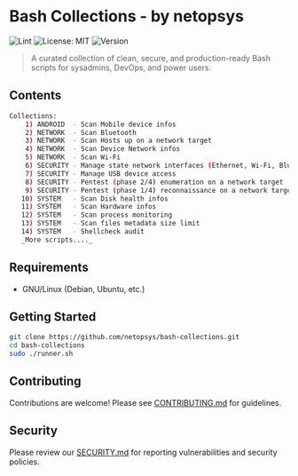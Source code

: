 # Bash Collections - by netopsys

![Lint](https://github.com/netopsys/bash-collections/actions/workflows/lint.yml/badge.svg?style=flat-square&logoColor=white)
![License: MIT](https://img.shields.io/badge/License-MIT-blue.svg?style=flat-square&logo=opensourceinitiative&logoColor=white)
![Version](https://img.shields.io/badge/version-0.25.0-blue.svg?style=flat-square&logoColor=white)

> A curated collection of clean, secure, and production-ready Bash scripts for sysadmins, DevOps, and power users.

## Contents

```bash
Collections:
    1) ANDROID  - Scan Mobile device infos
    2) NETWORK  - Scan Bluetooth 
    3) NETWORK  - Scan Hosts up on a network target 
    4) NETWORK  - Scan Device Network infos
    5) NETWORK  - Scan Wi-Fi 
    6) SECURITY - Manage state network interfaces (Ethernet, Wi-Fi, Bluetooth) 
    7) SECURITY - Manage USB device access 
    8) SECURITY - Pentest (phase 2/4) enumeration on a network target
    9) SECURITY - Pentest (phase 1/4) reconnaissance on a network target
   10) SYSTEM   - Scan Disk health infos
   11) SYSTEM   - Scan Hardware infos
   12) SYSTEM   - Scan process monitoring 
   13) SYSTEM   - Scan files metadata size limit
   14) SYSTEM   - Shellcheck audit
   _More scripts...._ 
```

## Requirements

- GNU/Linux (Debian, Ubuntu, etc.) 

## Getting Started

```bash
git clone https://github.com/netopsys/bash-collections.git
cd bash-collections
sudo ./runner.sh
```
## Contributing

Contributions are welcome! Please see [CONTRIBUTING.md](https://github.com/netopsys/bash-collections.git/blob/main/CONTRIBUTING.md) for guidelines.

## Security

Please review our [SECURITY.md](https://github.com/netopsys/bash-collections.git/blob/main/SECURITY.md) for reporting vulnerabilities and security policies.